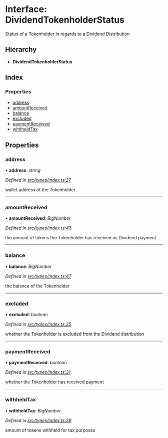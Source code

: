 # Interface: DividendTokenholderStatus

Status of a Tokenholder in regards to a Dividend Distribution

## Hierarchy

* **DividendTokenholderStatus**

## Index

### Properties

* [address](_types_index_.dividendtokenholderstatus.md#address)
* [amountReceived](_types_index_.dividendtokenholderstatus.md#amountreceived)
* [balance](_types_index_.dividendtokenholderstatus.md#balance)
* [excluded](_types_index_.dividendtokenholderstatus.md#excluded)
* [paymentReceived](_types_index_.dividendtokenholderstatus.md#paymentreceived)
* [withheldTax](_types_index_.dividendtokenholderstatus.md#withheldtax)

## Properties

###  address

• **address**: *string*

*Defined in [src/types/index.ts:27](https://github.com/PolymathNetwork/polymath-sdk/blob/550676f/src/types/index.ts#L27)*

wallet address of the Tokenholder

___

###  amountReceived

• **amountReceived**: *BigNumber*

*Defined in [src/types/index.ts:43](https://github.com/PolymathNetwork/polymath-sdk/blob/550676f/src/types/index.ts#L43)*

the amount of tokens the Tokenholder has received as Dividend payment

___

###  balance

• **balance**: *BigNumber*

*Defined in [src/types/index.ts:47](https://github.com/PolymathNetwork/polymath-sdk/blob/550676f/src/types/index.ts#L47)*

the balance of the Tokenholder

___

###  excluded

• **excluded**: *boolean*

*Defined in [src/types/index.ts:35](https://github.com/PolymathNetwork/polymath-sdk/blob/550676f/src/types/index.ts#L35)*

whether the Tokenholder is excluded from the Dividend distribution

___

###  paymentReceived

• **paymentReceived**: *boolean*

*Defined in [src/types/index.ts:31](https://github.com/PolymathNetwork/polymath-sdk/blob/550676f/src/types/index.ts#L31)*

whether the Tokenholder has received payment

___

###  withheldTax

• **withheldTax**: *BigNumber*

*Defined in [src/types/index.ts:39](https://github.com/PolymathNetwork/polymath-sdk/blob/550676f/src/types/index.ts#L39)*

amount of tokens withheld for tax purposes
